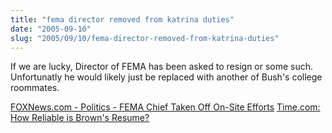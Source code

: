```yaml
--- 
title: "fema director removed from katrina duties"
date: "2005-09-10"
slug: "2005/09/10/fema-director-removed-from-katrina-duties"
---
```

If we are lucky, Director of FEMA has been asked to resign or some such.  Unfortunatly he would likely just be replaced with another of Bush's college roommates.

<a href="http://www.foxnews.com/story/0,2933,168915,00.html">FOXNews.com - Politics - FEMA Chief Taken Off On-Site Efforts</a>
<a href="http://www.time.com/time/nation/article/0,8599,1103003,00.html">Time.com: How Reliable is Brown's Resume?</a>
